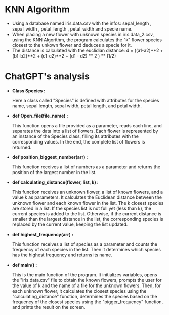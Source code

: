 # KNN Algorithm
- Using a database named iris.data.csv with the infos: sepal_length , sepal_width , petal_length , petal_width and specie name.
- When placing a new flower with unknown species in iris.data_2.csv, using the KNN Algorithm, the program calculates the "k" flower species closest to the unkown flower and deduces a specie for it.
- The distance is calculated with the euclidian distance: d = ((a1-a2)**2 + (b1-b2)**2 + (c1-c2)**2 + (d1 - d2) ** 2 ) ** (1/2)

# ChatGPT's analysis
- **Class Species :**

  Here a class called "Species" is defined with attributes for the species name, sepal length, sepal width, petal length, and petal width.

- **def Open_file(file_name) :** 

  This function opens a file provided as a parameter, reads each line, and separates the data into a list of flowers. Each flower is represented by an instance of the Species class, filling its attributes with the corresponding values. In the end, the complete list of flowers is returned.

- **def position_biggest_number(arr) :** 

  This function receives a list of numbers as a parameter and returns the position of the largest number in the list.

- **def calculating_distance(flower, list, k) :** 

  This function receives an unknown flower, a list of known flowers, and a value k as parameters. It calculates the Euclidean distance between the unknown flower and each known flower in the list. The k closest species are stored in a list. If the species list is not full yet (less than k), the current species is added to the list. Otherwise, if the current distance is smaller than the largest distance in the list, the corresponding species is replaced by the current value, keeping the list updated.

- **def highest_frequency(arr) :** 

  This function receives a list of species as a parameter and counts the frequency of each species in the list. Then it determines which species has the highest frequency and returns its name.

- **def main() :** 

  This is the main function of the program. It initializes variables, opens the "iris.data.csv" file to obtain the known flowers, prompts the user for the value of k and the name of a file for the unknown flowers. Then, for each unknown flower, it calculates the closest species using the "calculating_distance" function, determines the species based on the frequency of the closest species using the "bigger_frequency" function, and prints the result on the screen.
